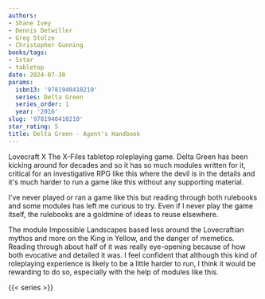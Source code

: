 ```yaml
---
authors:
- Shane Ivey
- Dennis Detwiller
- Greg Stolze
- Christopher Gunning
books/tags:
- 5star
- tabletop
date: 2024-07-30
params:
  isbn13: '9781940410210'
  series: Delta Green
  series_order: 1
  year: '2016'
slug: '9781940410210'
star_rating: 5
title: Delta Green - Agent's Handbook
---
```


Lovecraft X The X-Files tabletop roleplaying game. Delta Green has been kicking around for decades and so it has so much modules written for it, critical for an investigative RPG like this where the devil is in the details and it's much harder to run a game like this without any supporting material.

<!--more-->

I've never played or ran a game like this but reading through both rulebooks and some modules has left me curious to try. Even if I never play the game itself, the rulebooks are a goldmine of ideas to reuse elsewhere.

The module Impossible Landscapes based less around the Lovecraftian mythos and more on the King in Yellow, and the danger of memetics. Reading through about half of it was really eye-opening because of how both evocative and detailed it was. I feel confident that although this kind of roleplaying experience is likely to be a little harder to run, I think it would be rewarding to do so, especially with the help of modules like this.

{{< series >}}